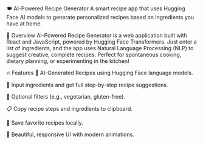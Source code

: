 🍽️ AI-Powered Recipe Generator
A smart recipe app that uses Hugging Face AI models to generate personalized recipes based on ingredients you have at home.


🚀 Overview
AI-Powered Recipe Generator is a web application built with React and JavaScript, powered by Hugging Face Transformers. Just enter a list of ingredients, and the app uses Natural Language Processing (NLP) to suggest creative, complete recipes. Perfect for spontaneous cooking, dietary planning, or experimenting in the kitchen!

🔥 Features
🧠 AI-Generated Recipes using Hugging Face language models.

🥕 Input ingredients and get full step-by-step recipe suggestions.

🌱 Optional filters (e.g., vegetarian, gluten-free).

📋 Copy recipe steps and ingredients to clipboard.

💾 Save favorite recipes locally.

🎨 Beautiful, responsive UI with modern animations.

